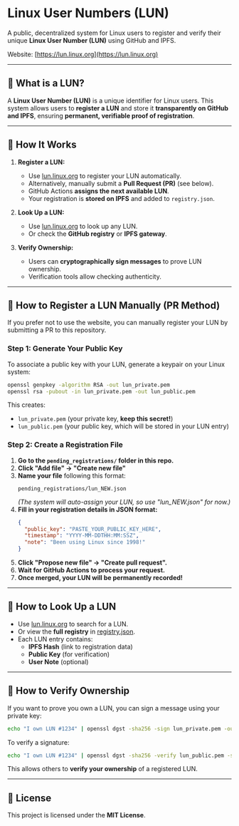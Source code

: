 # Linux User Numbers (LUN)

A public, decentralized system for Linux users to register and verify their unique **Linux User Number (LUN)** using GitHub and IPFS.

Website: [https://lun.linux.org](https://lun.linux.org)

---

## 🔹 What is a LUN?

A **Linux User Number (LUN)** is a unique identifier for Linux users. This system allows users to **register a LUN** and store it **transparently on GitHub and IPFS**, ensuring **permanent, verifiable proof of registration**.

---

## 🔹 How It Works

1. **Register a LUN:**  
   - Use [lun.linux.org](https://lun.linux.org) to register your LUN automatically.  
   - Alternatively, manually submit a **Pull Request (PR)** (see below).  
   - GitHub Actions **assigns the next available LUN**.  
   - Your registration is **stored on IPFS** and added to `registry.json`.  

2. **Look Up a LUN:**  
   - Use [lun.linux.org](https://lun.linux.org) to look up any LUN.  
   - Or check the **GitHub registry** or **IPFS gateway**.  

3. **Verify Ownership:**  
   - Users can **cryptographically sign messages** to prove LUN ownership.  
   - Verification tools allow checking authenticity.  

---

## 🔹 How to Register a LUN Manually (PR Method)

If you prefer not to use the website, you can manually register your LUN by submitting a PR to this repository.

### **Step 1: Generate Your Public Key**
To associate a public key with your LUN, generate a keypair on your Linux system:

```sh
openssl genpkey -algorithm RSA -out lun_private.pem
openssl rsa -pubout -in lun_private.pem -out lun_public.pem
```

This creates:
- `lun_private.pem` (your private key, **keep this secret!**)
- `lun_public.pem` (your public key, which will be stored in your LUN entry)

### **Step 2: Create a Registration File**
1. **Go to the `pending_registrations/` folder in this repo.**  
2. **Click "Add file" → "Create new file"**  
3. **Name your file** following this format:  
   ```
   pending_registrations/lun_NEW.json
   ```
   *(The system will auto-assign your LUN, so use "lun_NEW.json" for now.)*  
4. **Fill in your registration details in JSON format:**
   ```json
   {
     "public_key": "PASTE_YOUR_PUBLIC_KEY_HERE",
     "timestamp": "YYYY-MM-DDTHH:MM:SSZ",
     "note": "Been using Linux since 1998!"
   }
   ```
5. **Click "Propose new file" → "Create pull request".**  
6. **Wait for GitHub Actions to process your request.**  
7. **Once merged, your LUN will be permanently recorded!**  

---

## 🔹 How to Look Up a LUN

- Use [lun.linux.org](https://lun.linux.org) to search for a LUN.  
- Or view the **full registry** in [registry.json](registry.json).  
- Each LUN entry contains:  
  - **IPFS Hash** (link to registration data)  
  - **Public Key** (for verification)  
  - **User Note** (optional)  

---

## 🔹 How to Verify Ownership

If you want to prove you own a LUN, you can sign a message using your private key:

```sh
echo "I own LUN #1234" | openssl dgst -sha256 -sign lun_private.pem -out signature.bin
```

To verify a signature:

```sh
echo "I own LUN #1234" | openssl dgst -sha256 -verify lun_public.pem -signature signature.bin
```

This allows others to **verify your ownership** of a registered LUN.

---

## 🔹 License

This project is licensed under the **MIT License**.
